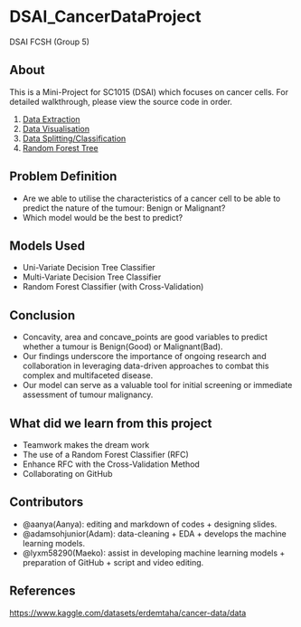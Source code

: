 # DSAI_CancerDataProject
DSAI FCSH (Group 5)

## About
This is a Mini-Project for SC1015 (DSAI) which focuses on cancer cells. For detailed walkthrough, please view the source code in order.
1. [Data Extraction](https://github.com/lyxm58290/DSAI_CancerData/blob/95cfccf8244e26cf87aa3e0e6d507dcbf342e01a/Notebooks/DataExtraction.ipynb)
2. [Data Visualisation](https://github.com/lyxm58290/DSAI_CancerData/blob/95cfccf8244e26cf87aa3e0e6d507dcbf342e01a/Notebooks/DataVisualization.ipynb)
3. [Data Splitting/Classification](https://github.com/lyxm58290/DSAI_CancerData/blob/95cfccf8244e26cf87aa3e0e6d507dcbf342e01a/Notebooks/DataSplit_Class.ipynb)
4. [Random Forest Tree](https://github.com/lyxm58290/DSAI_CancerData/blob/95cfccf8244e26cf87aa3e0e6d507dcbf342e01a/Notebooks/RandomForest.ipynb)

## Problem Definition
* Are we able to utilise the characteristics of a cancer cell to be able to predict the nature of the tumour: Benign or Malignant?
* Which model would be the best to predict?

## Models Used
* Uni-Variate Decision Tree Classifier
* Multi-Variate Decision Tree Classifier
* Random Forest Classifier (with Cross-Validation)

## Conclusion
* Concavity, area and concave_points are good variables to predict whether a tumour is Benign(Good) or Malignant(Bad).
* Our findings underscore the importance of ongoing research and collaboration in leveraging data-driven approaches to combat this complex and multifaceted disease.
* Our model can serve as a valuable tool for initial screening or immediate assessment of tumour malignancy. 

## What did we learn from this project
* Teamwork makes the dream work
* The use of a Random Forest Classifier (RFC)
* Enhance RFC with the Cross-Validation Method
* Collaborating on GitHub

## Contributors
* @aanya(Aanya): editing and markdown of codes + designing slides.
* @adamsohjunior(Adam): data-cleaning + EDA + develops the machine learning models.
* @lyxm58290(Maeko): assist in developing machine learning models + preparation of GitHub + script and video editing.

## References
https://www.kaggle.com/datasets/erdemtaha/cancer-data/data
